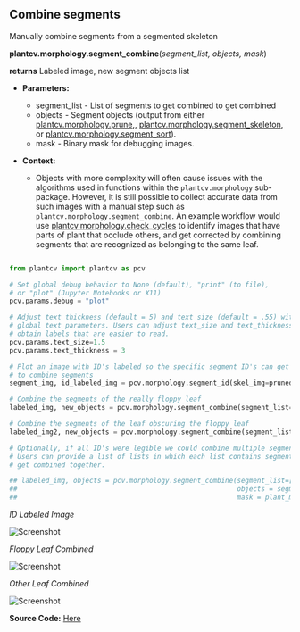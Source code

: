 ## Combine segments 

Manually combine segments from a segmented skeleton 

**plantcv.morphology.segment_combine**(*segment_list, objects, mask*)

**returns** Labeled image, new segment objects list 

- **Parameters:**
    - segment_list - List of segments to get combined to get combined
    - objects - Segment objects (output from either [plantcv.morphology.prune](prune.md),,
    [plantcv.morphology.segment_skeleton](segment_skeleton.md), or
    [plantcv.morphology.segment_sort](segment_sort.md)).
    - mask - Binary mask for debugging images.

- **Context:**
    - Objects with more complexity will often cause issues with the algorithms used in functions within the 
    `plantcv.morphology` sub-package. However, it is still possible to collect accurate data from such images
    with a manual step such as `plantcv.morphology.segment_combine`. An example workflow would use 
    [plantcv.morphology.check_cycles](check_cycles.md) to identify images that have parts of plant that occlude 
    others, and get corrected by combining segments that are recognized as belonging to the same leaf. 


```python

from plantcv import plantcv as pcv

# Set global debug behavior to None (default), "print" (to file), 
# or "plot" (Jupyter Notebooks or X11)
pcv.params.debug = "plot"

# Adjust text thickness (default = 5) and text size (default = .55) with the 
# global text parameters. Users can adjust text_size and text_thickness to 
# obtain labels that are easier to read. 
pcv.params.text_size=1.5
pcv.params.text_thickness = 3

# Plot an image with ID's labeled so the specific segment ID's can get used
# to combine segments 
segment_img, id_labeled_img = pcv.morphology.segment_id(skel_img=pruned_img, objects=segment_objects, mask=mask)

# Combine the segments of the really floppy leaf
labeled_img, new_objects = pcv.morphology.segment_combine(segment_list=[12,6], objects=segment_objects, mask=mask)

# Combine the segments of the leaf obscuring the floppy leaf 
labeled_img2, new_objects = pcv.morphology.segment_combine(segment_list=[7,6], objects=new_objects, mask=mask)

# Optionally, if all ID's were legible we could combine multiple segments in one step. 
# Users can provide a list of lists in which each list contains segments that should 
# get combined together.  

## labeled_img, objects = pcv.morphology.segment_combine(segment_list=[[12,6,3], [11,10]],
##                                                       objects = segment_objects,
##                                                       mask = plant_mask)    

```

*ID Labeled Image*

![Screenshot](img/documentation_images/combine_segments/labeled_ids_img.jpg)

*Floppy Leaf Combined*

![Screenshot](img/documentation_images/combine_segments/combined_img.jpg)

*Other Leaf Combined*

![Screenshot](img/documentation_images/combine_segments/combined2_img.jpg)

**Source Code:** [Here](https://github.com/danforthcenter/plantcv/blob/master/plantcv/plantcv/morphology/segment_combine.py)
